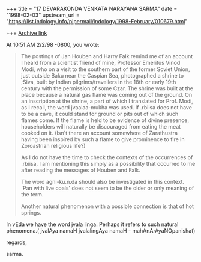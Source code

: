 +++
title = "17 DEVARAKONDA VENKATA NARAYANA SARMA"
date = "1998-02-03"
upstream_url = "https://list.indology.info/pipermail/indology/1998-February/010679.html"

+++
[Archive link](https://list.indology.info/pipermail/indology/1998-February/010679.html)

At 10:51 AM 2/2/98 -0800, you wrote:
>The postings of Jan Houben and Harry Falk remind me of an account I heard
>from a scientist friend of mine, Professor Emeritus Vinod Modi, who on a
>visit to the southern part of the former Soviet Union, just outside Baku
>near the Caspian Sea, photographed a shrine to ;Siva, built by Indian
>pilgrims/travellers in the 18th or early 19th century with the permission
>of some Czar. The shrine was built at the place because a natural gas flame
>was coming out of the ground. On an inscription at the shrine, a part of
>which I translated for Prof. Modi, as I recall, the word jvaalaa-mukha was
>used. If .rbiisa does not have to be a cave, it could stand for ground or
>pits out of which such flames come. If the flame is held to be evidence of
>divine presence, householders will naturally be discouraged from eating the
>meat cooked on it. (Isn't there an account somewhere of Zarathustra having
>been inspired by such a flame to give prominence to fire in Zoroastrian
>religious life?)
>
>As I do not have the time to check the contexts of the occurrences of
>.rbiisa, I am mentioning this simply as a possibility that occurred to me
>after reading the messages of Houben and Falk.
>
>The word agni-ku.n.da should also be investigated in this context. 'Pan
>with live coals' does not seem to be the older or only meaning of the term.
>
>
>Another natural phenomenon with a possible connection is that of hot springs.
>
>

In vEda we have the word jvala linga. Perhaps it refers to such natural
phenomena.( jvalAya namaH jvalalingAya namaH - mahAnArAyaNOpanishat)

regards,

sarma.



